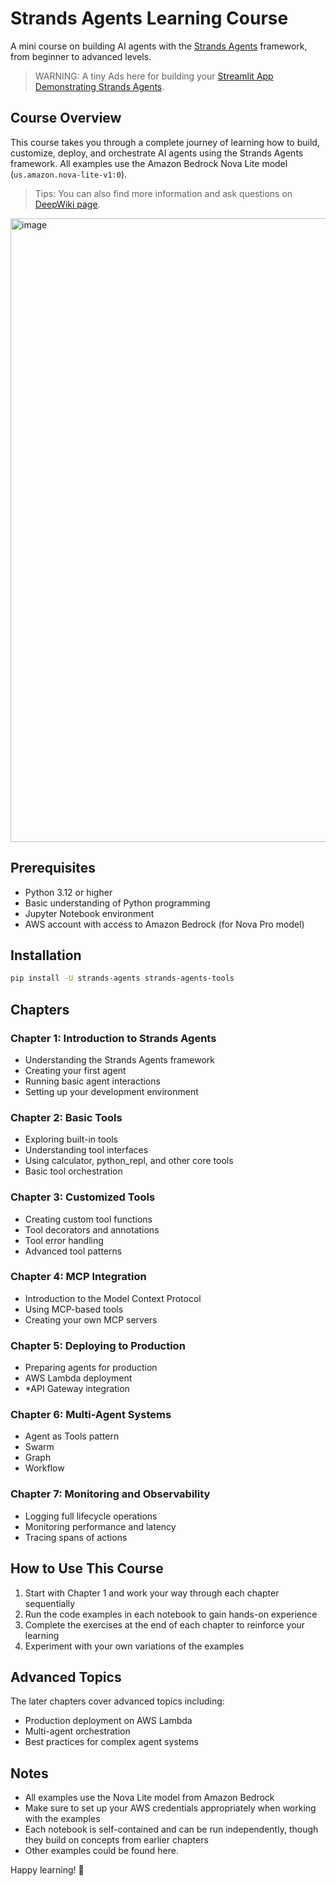 # Strands Agents Learning Course

A mini course on building AI agents with the [Strands Agents](https://strandsagents.com/) framework, from beginner to advanced levels.

> WARNING: A tiny Ads here for building your [Streamlit App Demonstrating Strands Agents](https://github.com/davidshtian/Strands-Agents-on-Streamlit).

## Course Overview

This course takes you through a complete journey of learning how to build, customize, deploy, and orchestrate AI agents using the Strands Agents framework. All examples use the Amazon Bedrock Nova Lite model (`us.amazon.nova-lite-v1:0`).

> Tips: You can also find more information and ask questions on [DeepWiki page](https://deepwiki.com/davidshtian/Learning-Strands-Agents).

<img width="998" alt="image" src="https://github.com/user-attachments/assets/9393026d-c1dc-4476-ad2f-e4820c9ba344" />

## Prerequisites

- Python 3.12 or higher
- Basic understanding of Python programming
- Jupyter Notebook environment
- AWS account with access to Amazon Bedrock (for Nova Pro model)

## Installation

```bash
pip install -U strands-agents strands-agents-tools
```

## Chapters

### Chapter 1: Introduction to Strands Agents
- Understanding the Strands Agents framework
- Creating your first agent
- Running basic agent interactions
- Setting up your development environment

### Chapter 2: Basic Tools
- Exploring built-in tools
- Understanding tool interfaces
- Using calculator, python_repl, and other core tools
- Basic tool orchestration

### Chapter 3: Customized Tools
- Creating custom tool functions
- Tool decorators and annotations
- Tool error handling
- Advanced tool patterns

### Chapter 4: MCP Integration
- Introduction to the Model Context Protocol
- Using MCP-based tools
- Creating your own MCP servers

### Chapter 5: Deploying to Production
- Preparing agents for production
- AWS Lambda deployment
- *API Gateway integration

### Chapter 6: Multi-Agent Systems
- Agent as Tools pattern
- Swarm
- Graph 
- Workflow

### Chapter 7: Monitoring and Observability
- Logging full lifecycle operations
- Monitoring performance and latency
- Tracing spans of actions

## How to Use This Course

1. Start with Chapter 1 and work your way through each chapter sequentially
2. Run the code examples in each notebook to gain hands-on experience
3. Complete the exercises at the end of each chapter to reinforce your learning
4. Experiment with your own variations of the examples

## Advanced Topics

The later chapters cover advanced topics including:
- Production deployment on AWS Lambda
- Multi-agent orchestration
- Best practices for complex agent systems

## Notes

- All examples use the Nova Lite model from Amazon Bedrock
- Make sure to set up your AWS credentials appropriately when working with the examples
- Each notebook is self-contained and can be run independently, though they build on concepts from earlier chapters
- Other examples could be found here.

Happy learning! 🎉
